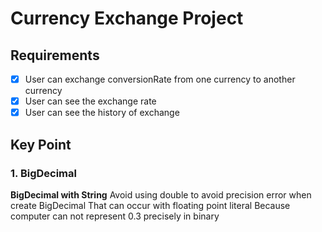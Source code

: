 # Currency Exchange Project

## Requirements
- [x] User can exchange conversionRate from one currency to another currency
- [x] User can see the exchange rate
- [x] User can see the history of exchange

## Key Point
### 1. BigDecimal
**BigDecimal with String**
Avoid using double to avoid precision error when create BigDecimal
That can occur with floating point literal
Because computer can not represent 0.3 precisely in binary